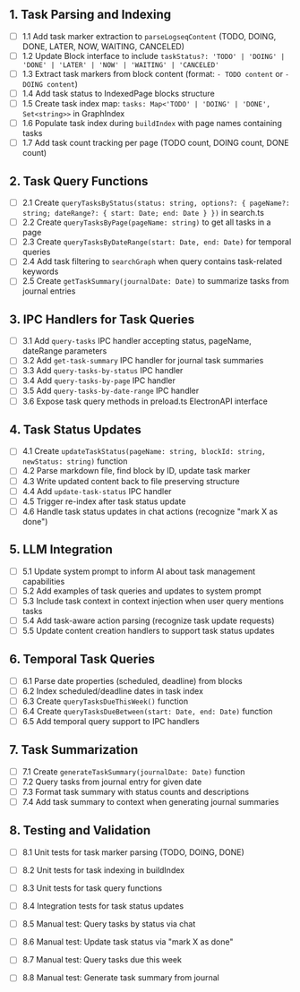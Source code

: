 ## 1. Task Parsing and Indexing
- [ ] 1.1 Add task marker extraction to `parseLogseqContent` (TODO, DOING, DONE, LATER, NOW, WAITING, CANCELED)
- [ ] 1.2 Update Block interface to include `taskStatus?: 'TODO' | 'DOING' | 'DONE' | 'LATER' | 'NOW' | 'WAITING' | 'CANCELED'`
- [ ] 1.3 Extract task markers from block content (format: `- TODO content` or `- DOING content`)
- [ ] 1.4 Add task status to IndexedPage blocks structure
- [ ] 1.5 Create task index map: `tasks: Map<'TODO' | 'DOING' | 'DONE', Set<string>>` in GraphIndex
- [ ] 1.6 Populate task index during `buildIndex` with page names containing tasks
- [ ] 1.7 Add task count tracking per page (TODO count, DOING count, DONE count)

## 2. Task Query Functions
- [ ] 2.1 Create `queryTasksByStatus(status: string, options?: { pageName?: string; dateRange?: { start: Date; end: Date } })` in search.ts
- [ ] 2.2 Create `queryTasksByPage(pageName: string)` to get all tasks in a page
- [ ] 2.3 Create `queryTasksByDateRange(start: Date, end: Date)` for temporal queries
- [ ] 2.4 Add task filtering to `searchGraph` when query contains task-related keywords
- [ ] 2.5 Create `getTaskSummary(journalDate: Date)` to summarize tasks from journal entries

## 3. IPC Handlers for Task Queries
- [ ] 3.1 Add `query-tasks` IPC handler accepting status, pageName, dateRange parameters
- [ ] 3.2 Add `get-task-summary` IPC handler for journal task summaries
- [ ] 3.3 Add `query-tasks-by-status` IPC handler
- [ ] 3.4 Add `query-tasks-by-page` IPC handler
- [ ] 3.5 Add `query-tasks-by-date-range` IPC handler
- [ ] 3.6 Expose task query methods in preload.ts ElectronAPI interface

## 4. Task Status Updates
- [ ] 4.1 Create `updateTaskStatus(pageName: string, blockId: string, newStatus: string)` function
- [ ] 4.2 Parse markdown file, find block by ID, update task marker
- [ ] 4.3 Write updated content back to file preserving structure
- [ ] 4.4 Add `update-task-status` IPC handler
- [ ] 4.5 Trigger re-index after task status update
- [ ] 4.6 Handle task status updates in chat actions (recognize "mark X as done")

## 5. LLM Integration
- [ ] 5.1 Update system prompt to inform AI about task management capabilities
- [ ] 5.2 Add examples of task queries and updates to system prompt
- [ ] 5.3 Include task context in context injection when user query mentions tasks
- [ ] 5.4 Add task-aware action parsing (recognize task update requests)
- [ ] 5.5 Update content creation handlers to support task status updates

## 6. Temporal Task Queries
- [ ] 6.1 Parse date properties (scheduled, deadline) from blocks
- [ ] 6.2 Index scheduled/deadline dates in task index
- [ ] 6.3 Create `queryTasksDueThisWeek()` function
- [ ] 6.4 Create `queryTasksDueBetween(start: Date, end: Date)` function
- [ ] 6.5 Add temporal query support to IPC handlers

## 7. Task Summarization
- [ ] 7.1 Create `generateTaskSummary(journalDate: Date)` function
- [ ] 7.2 Query tasks from journal entry for given date
- [ ] 7.3 Format task summary with status counts and descriptions
- [ ] 7.4 Add task summary to context when generating journal summaries

## 8. Testing and Validation
- [ ] 8.1 Unit tests for task marker parsing (TODO, DOING, DONE)
- [ ] 8.2 Unit tests for task indexing in buildIndex
- [ ] 8.3 Unit tests for task query functions
- [ ] 8.4 Integration tests for task status updates
- [ ] 8.5 Manual test: Query tasks by status via chat
- [ ] 8.6 Manual test: Update task status via "mark X as done"
- [ ] 8.7 Manual test: Query tasks due this week
- [ ] 8.8 Manual test: Generate task summary from journal

